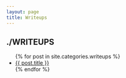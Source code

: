 ```yaml
---
layout: page
title: Writeups
---
```


<section>

  <h2 id="8bit">./WRITEUPS</h2>
  <ul>
    {% for post in site.categories.writeups %}
      <li><a href="{{ post.url }}">{{ post.title }}</a></li>
    {% endfor %}
  </ul>

<!-- <h4>site tags are : {{ site.tags }}</h4> -->
</section>
